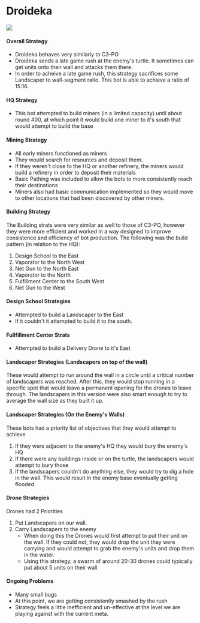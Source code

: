 # Droideka

![](https://vignette.wikia.nocookie.net/starwars/images/9/9d/Droideka-SWE.png/revision/latest?cb=20160910210418)

#### Overall Strategy
- Droideka behaves very similarly to C3-PO
- Droideka sends a late game rush at the enemy's turtle. It sometimes can get units onto their wall and attacks them there.
- In order to acheive a late game rush, this strategy sacrifices some Landscaper to wall-segment ratio. This bot is able to
achieve a ratio of 15:16.

#### HQ Strategy
- This bot attempted to build miners (in a limited capacity) until about round 400, at which point it would build one miner
to it's south that would attempt to build the base

#### Mining Strategy
- All early miners functioned as miners
- They would search for resources and deposit them.
- If they weren't close to the HQ or another refinery, the miners would build a refinery in order to deposit their materials
- Basic Pathing was included to allow the bots to more consistently reach their destinations
- Miners also had basic communication implemented so they would move to other locations that had been discovered by other miners.

#### Building Strategy
The Building strats were very similar as well to those of C3-PO, however they were more efficient and worked in a way designed
to improve consistence and efficiency of bot production. The following was the build pattern (in relation to the HQ):
1. Design School to the East
2. Vaporator to the North West
3. Net Gun to the North East
4. Vaporator to the North
5. Fulfillment Center to the South West
6. Net Gun to the West

#### Design School Strategies
- Attempted to build a Landscaper to the East
- If it couldn't it attempted to build it to the south.

#### Fullfillment Center Strats
- Attempted to build a Delivery Drone to it's East

#### Landscaper Strategies (Landscapers on top of the wall)
These would attempt to run around the wall in a circle until a critical number of landscapers was reached. After this,
they would stop running in a specific spot that would leave a permanent opening for the drones to leave through. The landscapers
in this version were also smart enough to try to average the wall size as they built it up.

#### Landscaper Strategies (On the Enemy's Walls)
These bots had a priority list of objectives that they would attempt to achieve
1. If they were adjacent to the enemy's HQ they would bury the enemy's HQ
2. If there were any buildings inside or on the turtle, the landscapers would attempt to bury those
3. If the landscapers couldn't do anything else, they would try to dig a hole in the wall. This would result in the enemy 
base eventually getting flooded.

#### Drone Strategies
Drones had 2 Priorities
1. Put Landscapers on our wall.
2. Carry Landscapers to the enemy
    - When doing this the Drones would first attempt to put their unit on the wall. If they could not, they would drop the
    unit they were carrying and would attempt to grab the enemy's units and drop them in the water.
    - Using this strategy, a swarm of around 20-30 drones could typically put about 5 units on their wall
    
#### Ongoing Problems
- Many small bugs
- At this point, we are getting consistently smashed by the rush
- Strategy feels a little inefficient and un-effective at the level we are playing against with the current meta.

